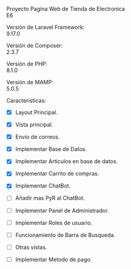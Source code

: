 Proyecto Pagina Web de Tienda de Electronica<br>
E6

Versión de Laravel Framework:<br>
9.17.0

Versión de Composer:<br>
2.3.7

Versión de PHP:<br>
8.1.0

Versión de MAMP:<br>
5.0.5

Caracteristicas:
- [x] Layout Principal.
- [x] Vista principal.
- [x] Envio de correos.
- [x] Implementar Base de Datos.
- [x] Implementar Articulos en base de datos.
- [x] Implementar Carrito de compras.
- [x] Implementar ChatBot.
- [ ] Añadir mas PyR al ChatBot.
- [ ] Implementar Panel de Administrador.
- [ ] Implementar Roles de usuario.
- [ ] Funcionamiento de Barra de Busqueda.
- [ ] Otras vistas.
- [ ] Implementar Metodo de pago.

